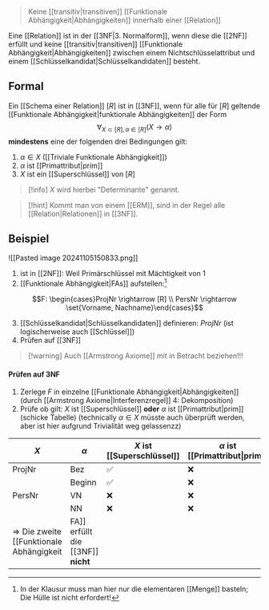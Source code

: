 > Keine [[transitiv|transitiven]] [[Funktionale Abhängigkeit|Abhängigkeiten]] innerhalb einer [[Relation]]

Eine [[Relation]] ist in der [[3NF|3. Normalform]], wenn diese die [[2NF]] erfüllt und keine [[transitiv|transitiven]] [[Funktionale Abhängigkeit|Abhängigkeiten]] zwischen einem Nichtschlüsselattribut und einem [[Schlüsselkandidat|Schlüsselkandidaten]] besteht.

## Formal
Ein [[Schema einer Relation]] $[R]$ ist in [[3NF]], wenn für alle für $[R]$ geltende [[Funktionale Abhängigkeit|funktionale Abhängigkeiten]] der Form
$$\forall_{X \subset [R], \alpha \in [R]}(X \rightarrow \alpha)$$
**mindestens** eine der folgenden drei Bedingungen gilt:
1. $\alpha \in X$ ([[Triviale Funktionale Abhängigkeit]])
2. $\alpha$ ist [[Primattribut|prim]]
3. $X$ ist ein [[Superschlüssel]] von $[R]$ 

> [!info] $X$ wird hierbei "Determinante" genannt.

> [!hint] Kommt man von einem [[ERM]], sind in der Regel alle [[Relation|Relationen]] in [[3NF]].
## Beispiel
![[Pasted image 20241105150833.png]]
1. ist in [[2NF]]: Weil Primärschlüssel mit Mächtigkeit von $1$
2. [[Funktionale Abhängigkeit|FAs]] aufstellen:[^1]

$$F: \begin{cases}ProjNr \rightarrow [R] \\ PersNr \rightarrow \set{Vorname, Nachname}\end{cases}$$

3. [[Schlüsselkandidat|Schlüsselkandidaten]] definieren: $ProjNr$ (ist logischerweise auch [[Schlüssel]])
4. Prüfen auf [[3NF]]

> [!warning] Auch [[Armstrong Axiome]] mit in Betracht beziehen!!!



#### Prüfen auf 3NF
1. Zerlege $F$ in einzelne [[Funktionale Abhängigkeit|Abhängigkeiten]] (durch [[Armstrong Axiome|Interferenzregel]] 4: Dekomposition)
2. Prüfe ob gilt: $X$ ist [[Superschlüssel]] **oder** $\alpha$ ist [[Primattribut|prim]] (schicke Tabelle) (technically $\alpha \in X$ müsste auch überprüft werden, aber ist hier aufgrund Trivialität weg gelassenzz)

| $X$    | $\alpha$ | $X$ ist [[Superschlüssel]] | $\alpha$ ist [[Primattribut\|prim]] |
| ------ | -------- | -------------------------- | ----------------------------------- |
| ProjNr | Bez      | ✅                          | ❌                                   |
|        | Beginn   | ✅                          | ❌                                   |
| PersNr | VN       | ❌                          | ❌                                   |
|        | NN       | ❌                          | ❌                                   |
=> Die zweite [[Funktionale Abhängigkeit|FA]] erfüllt die [[3NF]] **nicht** 



[^1]: In der Klausur muss man hier nur die elementaren [[Menge]] basteln; Die Hülle ist nicht erfordert!